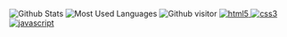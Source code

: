 ![Github Stats](https://github-readme-stats.vercel.app/api?username=PeterCoast&show_icons=true&theme=default_repocard&count_private=true)
![Most Used Languages](https://github-readme-stats.vercel.app/api/top-langs/?username=PeterCoast&theme=default_repocard&layout=compact)
![Github visitor](https://visitor-badge.glitch.me/badge?page_id=PeterCoast)
<a href="https://www.w3.org/html/" target="_blank"> <img src="https://img.shields.io/badge/HTML-5-brightgreen.svg" alt="html5"/> </a>
<a href="https://www.w3.org/css/" target="_blank"> <img src="https://img.shields.io/badge/CSS-3-brightgreen.svg" alt="css3"/> </a>
<a href="https://developer.mozilla.org/en-US/docs/Web/JavaScript" target="_blank"> <img src="https://img.shields.io/badge/JavaScript-success.svg" alt="javascript"/> </a>
